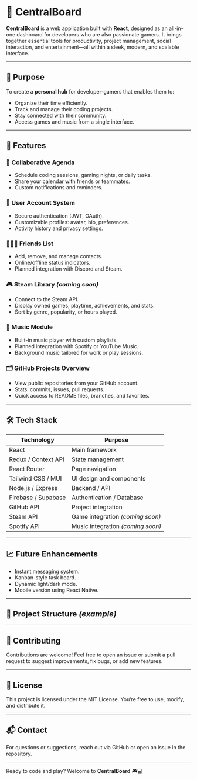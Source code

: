 # 🧭 CentralBoard

**CentralBoard** is a web application built with **React**, designed as an all-in-one dashboard for developers who are also passionate gamers. It brings together essential tools for productivity, project management, social interaction, and entertainment—all within a sleek, modern, and scalable interface.

---

## 🚀 Purpose

To create a **personal hub** for developer-gamers that enables them to:

- Organize their time efficiently.
- Track and manage their coding projects.
- Stay connected with their community.
- Access games and music from a single interface.

---

## 🧩 Features

### 📅 Collaborative Agenda

- Schedule coding sessions, gaming nights, or daily tasks.
- Share your calendar with friends or teammates.
- Custom notifications and reminders.

### 👤 User Account System

- Secure authentication (JWT, OAuth).
- Customizable profiles: avatar, bio, preferences.
- Activity history and privacy settings.

### 🧑‍🤝‍🧑 Friends List

- Add, remove, and manage contacts.
- Online/offline status indicators.
- Planned integration with Discord and Steam.

### 🎮 Steam Library _(coming soon)_

- Connect to the Steam API.
- Display owned games, playtime, achievements, and stats.
- Sort by genre, popularity, or hours played.

### 🎵 Music Module

- Built-in music player with custom playlists.
- Planned integration with Spotify or YouTube Music.
- Background music tailored for work or play sessions.

### 🗂️ GitHub Projects Overview

- View public repositories from your GitHub account.
- Stats: commits, issues, pull requests.
- Quick access to README files, branches, and favorites.

---

## 🛠️ Tech Stack

| Technology          | Purpose                           |
| ------------------- | --------------------------------- |
| React               | Main framework                    |
| Redux / Context API | State management                  |
| React Router        | Page navigation                   |
| Tailwind CSS / MUI  | UI design and components          |
| Node.js / Express   | Backend / API                     |
| Firebase / Supabase | Authentication / Database         |
| GitHub API          | Project integration               |
| Steam API           | Game integration _(coming soon)_  |
| Spotify API         | Music integration _(coming soon)_ |

---

## 📈 Future Enhancements

- Instant messaging system.
- Kanban-style task board.
- Dynamic light/dark mode.
- Mobile version using React Native.

---

## 📂 Project Structure _(example)_

---

## 🤝 Contributing

Contributions are welcome! Feel free to open an issue or submit a pull request to suggest improvements, fix bugs, or add new features.

---

## 📜 License

This project is licensed under the MIT License. You’re free to use, modify, and distribute it.

---

## 📬 Contact

For questions or suggestions, reach out via GitHub or open an issue in the repository.

---

Ready to code and play? Welcome to **CentralBoard** 🎮💻
